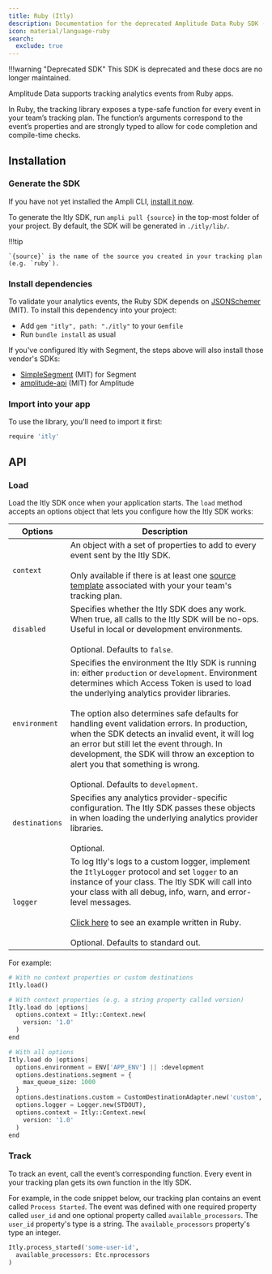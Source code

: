 ```yaml
---
title: Ruby (Itly)
description: Documentation for the deprecated Amplitude Data Ruby SDK (Itly)
icon: material/language-ruby
search:
  exclude: true
---
```


<!-- markdownlint-disable -->

!!!warning "Deprecated SDK"
    This SDK is deprecated and these docs are no longer maintained.

Amplitude Data supports tracking analytics events from Ruby apps.

In Ruby, the tracking library exposes a type-safe function for every event in your team’s tracking plan. The function’s arguments correspond to the event’s properties and are strongly typed to allow for code completion and compile-time checks.

## Installation

### Generate the SDK

If you have not yet installed the Ampli CLI, [install it now](/using-the-ampli-cli).

To generate the Itly SDK, run `ampli pull {source}` in the top-most folder of your project. By default, the SDK will be generated in `./itly/lib/`.

!!!tip

    `{source}` is the name of the source you created in your tracking plan (e.g. `ruby`).


### Install dependencies

To validate your analytics events, the Ruby SDK depends on [JSONSchemer](https://github.com/davishmcclurg/json_schemer) (MIT). To install this dependency into your project:

- Add `gem "itly", path: "./itly"` to your `Gemfile`
- Run `bundle install` as usual

If you've configured Itly with Segment, the steps above will also install those vendor's SDKs:

- [SimpleSegment](https://github.com/whatthewhat/simple_segment) (MIT) for Segment
- [amplitude-api](https://github.com/toothrot/amplitude-api) (MIT) for Amplitude


### Import into your app

To use the library, you'll need to import it first:

```python
require 'itly'
```

## API

### Load

Load the Itly SDK once when your application starts. The `load` method accepts an options object that lets you configure how the Itly SDK works:

| <div class="big-column">Options</div> | Description |
|-|-|
| `context`| An object with a set of properties to add to every event sent by the Itly SDK.<br /><br />Only available if there is at least one [source template](/working-with-templates#adding-a-template-to-a-source) associated with your your team's tracking plan.|
| `disabled`| Specifies whether the Itly SDK does any work. When true, all calls to the Itly SDK will be no-ops. Useful in local or development environments.<br /><br />Optional. Defaults to `false`.|
| `environment` | Specifies the environment the Itly SDK is running in: either `production` or `development`. Environment determines which Access Token is used to load the underlying analytics provider libraries.<br /><br />The option also determines safe defaults for handling event validation errors. In production, when the SDK detects an invalid event, it will log an error but still let the event through. In development, the SDK will throw an exception to alert you that something is wrong.<br /><br />Optional. Defaults to `development`.|
| `destinations` | Specifies any analytics provider-specific configuration. The Itly SDK passes these objects in when loading the underlying analytics provider libraries.<br /><br />Optional.|
| `logger` | To log Itly's logs to a custom logger, implement the `ItlyLogger` protocol and set `logger` to an instance of your class. The Itly SDK will call into your class with all debug, info, warn, and error-level messages.<br /><br />[Click here](https://bitbucket.org/seasyd/examples/src/master/ruby/itly/lib/itly/itly_base.rb) to see an example written in Ruby.<br /><br />Optional. Defaults to standard out. |

For example:

```python
# With no context properties or custom destinations
Itly.load()

# With context properties (e.g. a string property called version)
Itly.load do |options|
  options.context = Itly::Context.new(
    version: '1.0'
  )
end

# With all options
Itly.load do |options|
  options.environment = ENV['APP_ENV'] || :development
  options.destinations.segment = {
    max_queue_size: 1000
  }
  options.destinations.custom = CustomDestinationAdapter.new('custom', {})
  options.logger = Logger.new(STDOUT),
  options.context = Itly::Context.new(
    version: '1.0'
  )
end
```

### Track

To track an event, call the event’s corresponding function. Every event in your tracking plan gets its own function in the Itly SDK.

For example, in the code snippet below, our tracking plan contains an event called `Process Started`. The event was defined with one required property called `user_id` and one optional property called `available_processors`. The `user_id` property's type is a string. The `available_processors` property's type an integer.

```python
Itly.process_started('some-user-id',
  available_processors: Etc.nprocessors
)
```